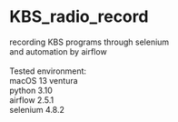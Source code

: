 # KBS_radio_record
recording KBS programs through selenium<br>
and automation by airflow<br>
<br>
Tested environment:<br>
macOS 13 ventura<br>
python 3.10<br>
airflow 2.5.1<br>
selenium 4.8.2<br>
